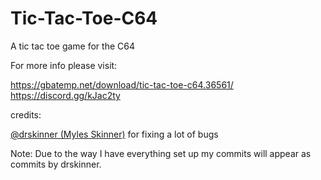 # Tic-Tac-Toe-C64
A tic tac toe game for the C64

For more info please visit: 

https://gbatemp.net/download/tic-tac-toe-c64.36561/
https://discord.gg/kJac2ty

credits:

[@drskinner (Myles Skinner)](https://github.com/drskinner/) for fixing a lot of bugs

Note: Due to the way I have everything set up my commits will appear as commits by drskinner.